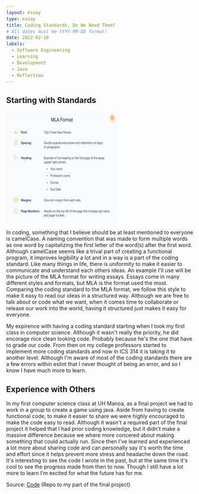 ```yaml
---
layout: essay
type: essay
title: Coding Standards, Do We Need Them?
# All dates must be YYYY-MM-DD format!
date: 2022-02-10
labels:
  - Software Engineering
  - Learning
  - Development
  - Java
  - Reflection
---
```

## Starting with Standards
<img class="ui medium right floated rounded image" src="../images/MLA.png">

In coding, something that I believe should be at least mentioned to everyone is camelCase. A naming convention that was made to form multiple words as one word by capitalizing the first letter of the word(s) after the first word. Although camelCase seems like a trival part of creating a functional program, it improves legibility a lot and in a way is a part of the coding standard. Like many things in life, there is uniformity to make it easier to communicate and understand each others ideas. An example I'll use will be the picture of the MLA format for writing essays. Essays come in many different styles and formats, but MLA is the format used the most. Comparing the coding standard to the MLA format, we follow this style to make it easy to read our ideas in a structured way. Although we are free to talk about or code what we want, when it comes time to collaborate or release our work into the world, having it structured just makes it easy for everyone.

My expirence with having a coding standard starting when I took my first class in computer science. Although it wasn't really the priority, he did encorage nice clean looking code. Probably because he's the one that have to grade our code. From then on my college professors started to implement more coding standards and now in ICS 314 it is taking it to another level. Although I'm aware of most of the coding standards there are a few errors within eslint that I never thought of being an error, and so I know I have much more to learn.

## Experience with Others

In my first computer science class at UH Manoa, as a final project we had to work in a group to create a game using java. Aside from having to create functional code, to make it easier to share we were highly encouraged to make the code easy to read. Although it wasn't a required part of the final project it helped that I had prior coding knowledge, but it didn't make a massive difference because we where more concered about making something that could actually run. Since then I've learned and experienced a lot more about sharing code and can personally say it's worth the time and effort since it helps prevent more stress and headache down the road. It's interesting to see the code I wrote in the past, but at the same time it's cool to see the progress made from then to now. Though I still have a lot more to learn I'm excited for what the future has for me.

Source: <a href="https://github.com/Scott-Yuk/Final"><i class="large github icon"></i>Code</a> (Repo to my part of the final project)
